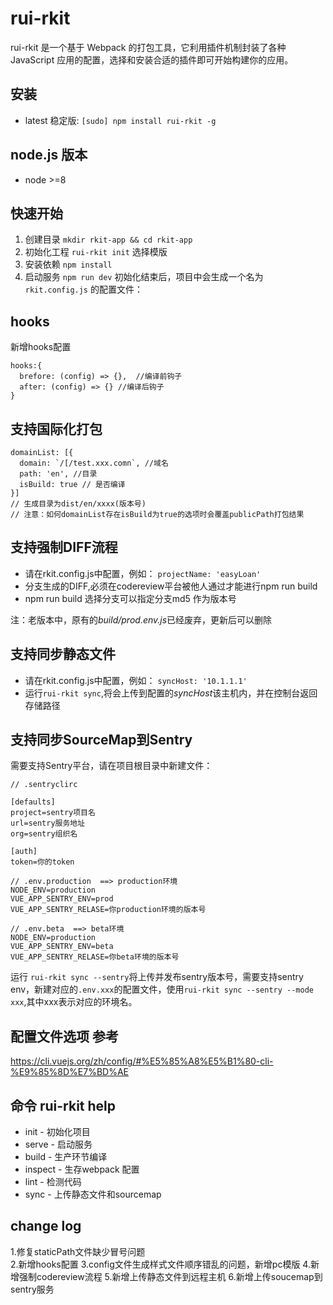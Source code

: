 # rui-rkit

rui-rkit 是一个基于 Webpack 的打包工具，它利用插件机制封装了各种 JavaScript 应用的配置，选择和安装合适的插件即可开始构建你的应用。


## 安装

- latest 稳定版: `[sudo] npm install rui-rkit -g`

## node.js 版本
- node >=8

## 快速开始

1. 创建目录 `mkdir rkit-app && cd rkit-app`
2. 初始化工程 `rui-rkit init` 选择模版
3. 安装依赖 `npm install`
4. 启动服务 `npm run dev`
初始化结束后，项目中会生成一个名为 `rkit.config.js` 的配置文件：
## hooks
新增hooks配置  
```
hooks:{
  brefore: (config) => {},  //编译前钩子
  after: (config) => {} //编译后钩子
}
```
## 支持国际化打包
```
domainList: [{
  domain: `/[/test.xxx.comn`, //域名
  path: 'en', //目录
  isBuild: true // 是否编译
}]
// 生成目录为dist/en/xxxx(版本号)
// 注意：如何domainList存在isBuild为true的选项时会覆盖publicPath打包结果
```

## 支持强制DIFF流程
- 请在rkit.config.js中配置，例如： `projectName: 'easyLoan'`
- 分支生成的DIFF,必须在codereview平台被他人通过才能进行npm run build
- npm run build 选择分支可以指定分支md5 作为版本号

注：老版本中，原有的*build/prod.env.js*已经废弃，更新后可以删除

## 支持同步静态文件
- 请在rkit.config.js中配置，例如： `syncHost: '10.1.1.1'`
- 运行`rui-rkit sync`,将会上传到配置的*syncHost*该主机内，并在控制台返回存储路径

## 支持同步SourceMap到Sentry

需要支持Sentry平台，请在项目根目录中新建文件：
```
// .sentryclirc

[defaults]
project=sentry项目名
url=sentry服务地址
org=sentry组织名

[auth]
token=你的token
```

```
// .env.production  ==> production环境
NODE_ENV=production
VUE_APP_SENTRY_ENV=prod
VUE_APP_SENTRY_RELASE=你production环境的版本号
```

```
// .env.beta  ==> beta环境
NODE_ENV=production
VUE_APP_SENTRY_ENV=beta
VUE_APP_SENTRY_RELASE=你beta环境的版本号
```

运行 `rui-rkit sync --sentry`将上传并发布sentry版本号，需要支持sentry env，新建对应的`.env.xxx`的配置文件，使用`rui-rkit sync --sentry --mode xxx`,其中xxx表示对应的环境名。



## 配置文件选项 参考
https://cli.vuejs.org/zh/config/#%E5%85%A8%E5%B1%80-cli-%E9%85%8D%E7%BD%AE

## 命令 rui-rkit help

- init - 初始化项目
- serve - 启动服务
- build - 生产环节编译
- inspect - 生存webpack 配置
- lint - 检测代码
- sync - 上传静态文件和sourcemap

## change log  
1.修复staticPath文件缺少冒号问题    
2.新增hooks配置
3.config文件生成样式文件顺序错乱的问题，新增pc模版
4.新增强制codereview流程
5.新增上传静态文件到远程主机
6.新增上传soucemap到sentry服务